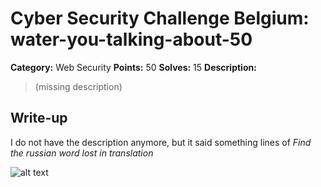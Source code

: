# Cyber Security Challenge Belgium: water-you-talking-about-50

**Category:** Web Security
**Points:** 50
**Solves:** 15
**Description:**

> (missing description)

## Write-up

I do not have the description anymore, but it said something lines of *Find the russian word lost in translation*

![alt text]( "index.php")
